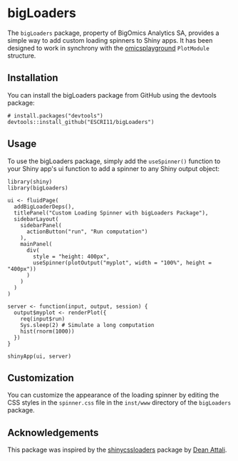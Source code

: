 # bigLoaders
 
The `bigLoaders` package, property of BigOmics Analytics SA, provides a simple way to add custom loading spinners to Shiny apps. It has been designed to work in synchrony with the [omicsplayground](https://github.com/bigomics/omicsplayground) `PlotModule` structure.

## Installation

You can install the bigLoaders package from GitHub using the devtools package:

```
# install.packages("devtools")
devtools::install_github("ESCRI11/bigLoaders")
```

## Usage

To use the bigLoaders package, simply add the `useSpinner()` function to your Shiny app's ui function to add a spinner to any Shiny output object:

```
library(shiny)
library(bigLoaders)

ui <- fluidPage(
  addBigLoaderDeps(),
  titlePanel("Custom Loading Spinner with bigLoaders Package"),
  sidebarLayout(
    sidebarPanel(
      actionButton("run", "Run computation")
    ),
    mainPanel(
      div(
        style = "height: 400px",
        useSpinner(plotOutput("myplot", width = "100%", height = "400px"))
      )
    )
  )
)

server <- function(input, output, session) {
  output$myplot <- renderPlot({
    req(input$run)
    Sys.sleep(2) # Simulate a long computation
    hist(rnorm(1000))
  })
}

shinyApp(ui, server)

```

## Customization

You can customize the appearance of the loading spinner by editing the CSS styles in the `spinner.css` file in the `inst/www` directory of the `bigLoaders` package.

## Acknowledgements

This package was inspired by the [shinycssloaders](https://github.com/daattali/shinycssloaders) package by [Dean Attali](https://deanattali.com/).
